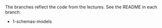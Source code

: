 
The branches reflect the code from the lectures. See the README in each branch.

* 1-schemas-models
